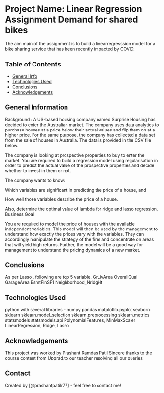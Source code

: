 # Project Name: Linear Regression Assignment Demand for shared bikes
The aim main of the assignment is  to build a linearregresssion model for a bike sharing service that has  been recently impacted by COVID. 


## Table of Contents
* [General Info](#general-information)
* [Technologies Used](#technologies-used)
* [Conclusions](#conclusions)
* [Acknowledgements](#acknowledgements)

<!-- You can include any other section that is pertinent to your problem -->

## General Information
Background :
A US-based housing company named Surprise Housing has decided to enter the Australian market. The company uses data analytics to purchase houses at a price below their actual values and flip them on at a higher price. For the same purpose, the company has collected a data set from the sale of houses in Australia. The data is provided in the CSV file below.

 

The company is looking at prospective properties to buy to enter the market. You are required to build a regression model using regularisation in order to predict the actual value of the prospective properties and decide whether to invest in them or not.


The company wants to know:

Which variables are significant in predicting the price of a house, and

How well those variables describe the price of a house.

Also, determine the optimal value of lambda for ridge and lasso regression.
Business Goal 

 

You are required to model the price of houses with the available independent variables. This model will then be used by the management to understand how exactly the prices vary with the variables. They can accordingly manipulate the strategy of the firm and concentrate on areas that will yield high returns. Further, the model will be a good way for management to understand the pricing dynamics of a new market.
## Conclusions

As per Lasso , following are top 5 variable.
GrLivArea
OverallQual
GarageArea
BsmtFinSF1
Neighborhood_NridgHt

## Technologies Used
python with several libraries - 
numpy 
pandas 
matplotlib.pyplot 
seaborn 
sklearn
sklearn.model_selection 
sklearn.preprocessing
sklearn.metrics
statsmodels 
statsmodels.api 
PolynomialFeatures, MinMaxScaler
LinearRegression, Ridge, Lasso


## Acknowledgements
This project was worked by Prashant Ramdas Patil
Sincere thanks to the course content from Upgrad,to our teacher resolving all our queries 

## Contact
Created by [@prashantpatilr77] - feel free to contact me!


<!-- Optional -->
<!-- ## License -->
<!-- This project is open source and available under the [... License](). -->

<!-- You don't have to include all sections - just the one's relevant to your project -->